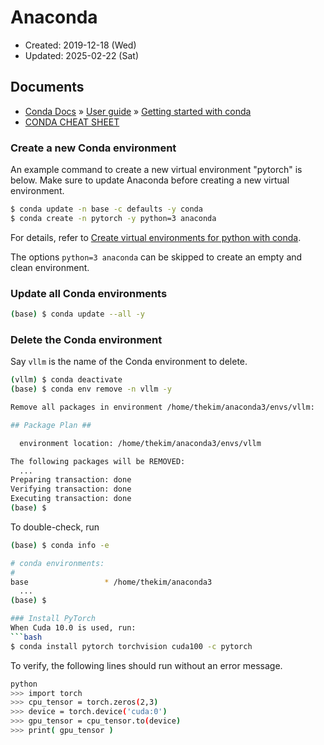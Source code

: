 # Anaconda
* Created: 2019-12-18 (Wed)
* Updated: 2025-02-22 (Sat)

## Documents
* [Conda Docs](https://conda.io/projects/conda/en/latest/index.html) » [User guide](https://conda.io/projects/conda/en/latest/user-guide/index.html) » [Getting started with conda](https://conda.io/projects/conda/en/latest/user-guide/getting-started.html)
* [CONDA CHEAT SHEET](https://docs.conda.io/projects/conda/en/4.6.0/_downloads/52a95608c49671267e40c689e0bc00ca/conda-cheatsheet.pdf)

### Create a new Conda environment
An example command to create a new virtual environment "pytorch" is below. Make sure to update Anaconda before creating a new virtual environment.
```bash
$ conda update -n base -c defaults -y conda
$ conda create -n pytorch -y python=3 anaconda
```
For details, refer to [Create virtual environments for python with conda](https://uoa-eresearch.github.io/eresearch-cookbook/recipe/2014/11/20/conda/).

The options `python=3 anaconda` can be skipped to create an empty and clean environment.

### Update all Conda environments

```bash
(base) $ conda update --all -y
```

### Delete the Conda environment
Say `vllm` is the name of the Conda environment to delete.
```bash
(vllm) $ conda deactivate
(base) $ conda env remove -n vllm -y

Remove all packages in environment /home/thekim/anaconda3/envs/vllm:

## Package Plan ##

  environment location: /home/thekim/anaconda3/envs/vllm

The following packages will be REMOVED:
  ...
Preparing transaction: done
Verifying transaction: done
Executing transaction: done
(base) $ 
```
To double-check, run
```bash
(base) $ conda info -e

# conda environments:
#
base                 * /home/thekim/anaconda3
  ...
(base) $

### Install PyTorch
When Cuda 10.0 is used, run:
```bash
$ conda install pytorch torchvision cuda100 -c pytorch
```
To verify, the following lines should run without an error message.
```bash
python
>>> import torch
>>> cpu_tensor = torch.zeros(2,3)
>>> device = torch.device('cuda:0')
>>> gpu_tensor = cpu_tensor.to(device)
>>> print( gpu_tensor )
```
